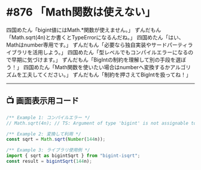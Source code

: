 # #876 「Math関数は使えない」

四国めたん「bigint値にはMath.*関数が使えません。」
ずんだもん「Math.sqrt(4n)とか書くとTypeErrorになるんだね。」
四国めたん「はい、Mathはnumber専用です。」
ずんだもん「必要なら独自実装やサードパーティライブラリを活用しよう。」
四国めたん「型レベルでもコンパイルエラーになるので早期に気づけます。」
ずんだもん「BigIntの制約を理解して別の手段を選ぼう！」
四国めたん「Math関数を使いたい場合はnumberへ変換するかアルゴリズムを工夫してください。」
ずんだもん「制約を押さえてBigIntを扱ってね！」

---

## 📺 画面表示用コード

```typescript
/** Example 1: コンパイルエラー */
// Math.sqrt(4n); // TS: Argument of type 'bigint' is not assignable to 'number'

/** Example 2: 変換して利用 */
const sqrt = Math.sqrt(Number(144n));

/** Example 3: ライブラリ使用例 */
import { sqrt as bigintSqrt } from "bigint-isqrt";
const result = bigintSqrt(144n);
```
